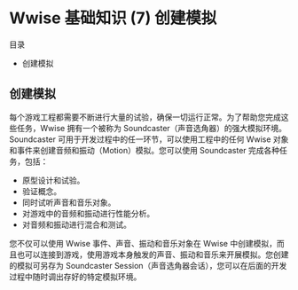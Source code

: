 # Wwise 基础知识 (7) 创建模拟

目录

- 创建模拟

## 创建模拟每个游戏工程都需要不断进行大量的试验，确保一切运行正常。为了帮助您完成这些任务，Wwise 拥有一个被称为 Soundcaster（声音选角器）的强大模拟环境。Soundcaster 可用于开发过程中的任一环节，可以使用工程中的任何 Wwise 对象和事件来创建音频和振动（Motion）模拟。您可以使用 Soundcaster 完成各种任务，包括：
- 原型设计和试验。- 验证概念。- 同时试听声音和音乐对象。- 对游戏中的音频和振动进行性能分析。- 对音频和振动进行混合和测试。您不仅可以使用 Wwise 事件、声音、振动和音乐对象在 Wwise 中创建模拟，而且也可以连接到游戏，使用游戏本身触发的声音、振动和音乐来开展模拟。您创建的模拟可另存为 Soundcaster Session（声音选角器会话），您可以在后面的开发过程中随时调出存好的特定模拟环境。
